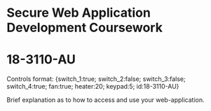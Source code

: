 # Secure Web Application Development Coursework
# 18-3110-AU

Controls format: {switch_1:true; switch_2:false; switch_3:false; switch_4:true; fan:true; heater:20; keypad:5; id:18-3110-AU}

Brief explanation as to how to access and use your web-application.
